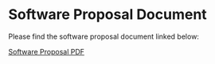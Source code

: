 # Software Proposal Document

Please find the software proposal document linked below:

[Software Proposal PDF](https://github.com/S-I-R-E-N-Team-203-EGR-314/S.I.R.E.N-Team-203-EGR-314.github.io/files/14412616/Software.Proposal.PDF)
